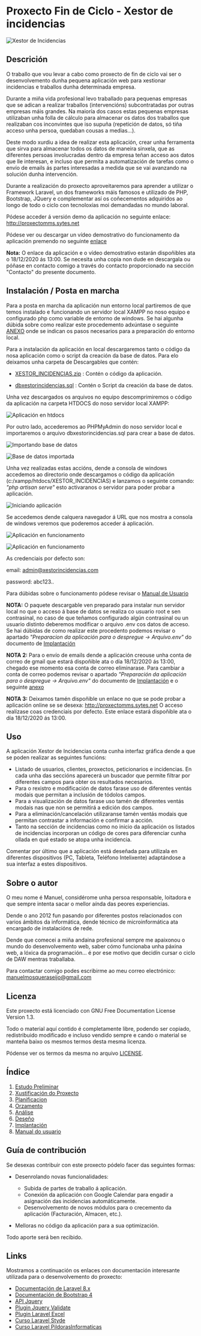 # Proxecto Fin de Ciclo - Xestor de incidencias


![Xestor de Incidencias](DOCUMENTACION_PROXECTO/img/portada.png "Xestor de Incidencias")
## Descrición

O traballo que vou levar a cabo como proxecto de fin de ciclo vai ser o desenvolvemento dunha pequena aplicación web para xestionar incidencias e traballos dunha determinada empresa.

Durante a miña vida profesional levo traballado para pequenas empresas que se adican a realizar traballos (intervencións) subcontratadas por outras empresas máis grandes. Na maioría dos casos estas pequenas empresas utilizaban unha folla de cálculo para almacenar os datos dos traballos que realizaban cos inconvintes que iso supuña (repetición de datos, só tiña acceso unha persoa, quedaban cousas a medias...).

Deste modo xurdiu a idea de realizar esta aplicación, crear unha ferramenta que sirva para almacenar todos os datos de maneira sinxela, que as diferentes persoas involucradas dentro da empresa teñan acceso aos datos que lle interesan, e incluso que permita a automatización de tarefas como o envío de emails ás partes interesadas a medida que se vai avanzando na solución dunha intervención.

Durante a realización do proxecto aproveitaremos para aprender a utilizar o Framework Laravel, un dos frameworks máis famosos e utilizado de PHP, Bootstrap, JQuery e complementar así os coñecementos adquiridos ao longo de todo o ciclo con tecnoloxías moi demandadas no mundo laboral.

Pódese acceder á versión demo da aplicación no seguinte enlace: http://proxectomms.sytes.net

Pódese ver ou descargar un vídeo demostrativo do funcionamento da aplicación premendo no seguinte [enlace](http://proxectomms.sytes.net/video_demo/APP_Xestor_Incidencias.mp4)

**Nota:** O enlace da aplicación e o vídeo demostrativo estarán dispoñibles ata o 18/12/2020 ás 13:00. Se necesita unha copia non dude en descargala ou póñase en contacto comigo a través do contacto proporcionado na sección "Contacto" do presente documento.

## Instalación / Posta en marcha

Para a posta en marcha da aplicación nun entorno local partiremos de que temos instalado e funcionando un servidor local XAMPP no noso equipo e configurado php como variable de entorno de windows. Se hai algunha dúbida sobre como realizar este procedemento adxúntase o seguinte [ANEXO](DOCUMENTACION_PROXECTO/ANEXO_II_Axudas_Instalacion_Local.md) onde se indican os pasos necesarios para a preparación do entorno local.

Para a instalación da aplicación en local descargaremos tanto o código da nosa aplicación como o script da creación da base de datos. Para elo deixamos unha carpeta de Descargables que contén:

- [XESTOR_INCIDENCIAS.zip](DESCARGABLES/XESTOR_INCIDENCIAS.zip) : Contén o código da aplicación.

- [dbxestorincidencias.sql](DESCARGABLES/dbxestorincidencias.sql) : Contén o Script da creación da base de datos.

Unha vez descargados os arquivos no equipo descomprimiremos o código da aplicación na carpeta HTDOCS do noso servidor local XAMPP:

![Aplicación en htdocs](DOCUMENTACION_PROXECTO/img/posta_en_marcha/01_htdocs.png "Aplicación en htdocs")

Por outro lado, accederemos ao PHPMyAdmin do noso servidor local e importaremos o arquivo dbxestorincidencias.sql para crear a base de datos.

![Importando base de datos](DOCUMENTACION_PROXECTO/img/posta_en_marcha/02_phpmyadmin1.png "Importando base de datos")


![Base de datos importada](DOCUMENTACION_PROXECTO/img/posta_en_marcha/03_phpmyadmin2.png "Base de datos importada")

Unha vez realizadas estas accións, dende a consola de windows accedemos ao directorio onde descargamos o código da aplicación (c:/xampp/htdocs/XESTOR_INCIDENCIAS) e lanzamos o seguinte comando: *"php artisan serve"* esto activaranos o servidor para poder probar a aplicación.

![Iniciando aplicación](DOCUMENTACION_PROXECTO/img/posta_en_marcha/04_artisan.png "Iniciando aplicación")

Se accedemos dende calquera navegador á URL que nos mostra a consola de windows veremos que poderemos acceder á aplicación.

![Aplicación en funcionamento](DOCUMENTACION_PROXECTO/img/posta_en_marcha/05_inicio.png "Aplicación en funcionamento")


![Aplicación en funcionamento](DOCUMENTACION_PROXECTO/img/posta_en_marcha/06_inicio2.png "Aplicación en funcionamento")


As credenciais por defecto son:

email: admin@xestorincidencias.com

password: abc123..

Para dúbidas sobre o funcionamento pódese revisar o [Manual de Usuario](DOCUMENTACION_PROXECTO/MANUAL_USUARIO/00_Introducion.md)

**NOTA:** O paquete descargable ven preparado para instalar nun servidor local no que o acceso á base de datos se realiza co usuario root e sen contrasinal, no caso de que teñamos configurado algún contrasinal ou un usuario distinto deberemos modificar o arquivo .env cos datos de acceso. Se hai dúbidas de como realizar este procedento podemos revisar o apartado *"Preparacion da aplicación para o despregue -> Arquivo.env"* do documento de [Implantación](DOCUMENTACION_PROXECTO/07_Implantacion.md)

**NOTA 2:** Para o envío de emails dende a aplicación creouse unha conta de correo de gmail que estará dispoñible ata o día 18/12/2020 ás 13:00, chegado ese momento esa conta de correo eliminarase. Para cambiar a conta de correo podemos revisar o apartado *"Preparación da aplicación para o despregue -> Arquivo.env"* do documento de [Implantación](DOCUMENTACION_PROXECTO/07_Implantacion.md) e o seguinte [anexo](DOCUMENTACION_PROXECTO/ANEXO_I_Config_mail_gmail.md)

**NOTA 3:** Deixamos tamén dispoñible un enlace no que se pode probar a aplicación online se se desexa: http://proxectomms.sytes.net O acceso realízase coas credenciais por defecto. Este enlace estará dispoñible ata o día 18/12/2020 ás 13:00.


## Uso

A aplicación Xestor de Incidencias conta cunha interfaz gráfica dende a que se poden realizar as seguintes funcións:

- Listado de usuarios, clientes, proxectos, peticionarios e incidencias. En cada unha das seccións aparecerá un buscador que permite filtrar por diferentes campos para obter os resultados necesarios.
- Para o rexistro e modificación de datos farase uso de diferentes ventás modais que permitan a inclusión de tódolos campos.
- Para a visualización de datos farase uso tamén de diferentes ventás modais nas que non se permitirá a edición dos campos.
- Para a eliminación/cancelación utilizaranse tamén ventás modais que permitan contrastar a información e confirmar a acción.
- Tanto na sección de incidencias como no inicio da aplicación os listados de incidencias incorporan un código de cores para diferenciar cunha ollada en qué estado se atopa unha incidencia.

Comentar por último que a aplicación está deseñada para utilizala en diferentes dispositivos (PC, Tableta, Teléfono Intelixente) adaptándose a sua interfaz a estes dispositivos.


## Sobre o autor

O meu nome é Manuel, considérome unha persoa responsable, loitadora e que sempre intenta sacar o mellor aínda das peores experiencias. 

Dende o ano 2012 fun pasando por diferentes postos relacionados con varios ámbitos da informática, dende técnico de microinformática ata encargado de instalacións de rede.

Dende que comecei a miña andaina profesional sempre me apaixonou o mundo do desenvolvemento web, saber cómo funcionaba unha páxina web, a lóxica da programación... é por ese motivo que decidín cursar o ciclo de DAW mentras traballaba.

Para contactar comigo podes escribirme ao meu correo electrónico: manuelmosqueraseijo@gmail.com 

## Licenza

Este proxecto está licenciado con GNU Free Documentation License Version 1.3.

Todo o material aquí contido é completamente libre, podendo ser copiado, redistribuido modificado e incluso vendido sempre e cando o material se manteña baixo os mesmos termos desta mesma licenza.

Pódense ver os termos da mesma no arquivo [LICENSE](LICENSE).

## Índice

1. [Estudo Preliminar](DOCUMENTACION_PROXECTO/01_Estudo_Preliminar.md)
2. [Xustificación do Proxecto](DOCUMENTACION_PROXECTO/02_Xustificacion_do_proxecto.md)
3. [Planificacion](DOCUMENTACION_PROXECTO/03_Planificacion.md)
4. [Orzamento](DOCUMENTACION_PROXECTO/04_Orzamento.md)
5. [Análise](DOCUMENTACION_PROXECTO/05_Analise.md)
6. [Deseño](DOCUMENTACION_PROXECTO/06_Deseño.md)
7. [Implantación](DOCUMENTACION_PROXECTO/07_Implantacion.md)
8. [Manual do usuario](DOCUMENTACION_PROXECTO/MANUAL_USUARIO/00_Introduccion.md)


## Guía de contribución

Se desexas contribuir con este proxecto pódelo facer das seguintes formas:

- Desenrolando novas funcionalidades:
    - Subida de partes de traballo á aplicación.
    - Conexión da aplicación con Google Calendar para engadir a asignación das incidencias automáticamente.
    - Desenvolvemento de novos módulos para o crecemento da aplicación (Facturación, Almacen, etc.).

- Melloras no código da aplicación para a sua optimización.

Todo aporte será ben recibido.

## Links

Mostramos a continuación os enlaces con documentación interesante utilizada para o desenvolvemento do proxecto:

- [Documentación de Laravel 8.x](https://laravel.com/docs/8.x)
- [Documentación de Bootstrap 4](https://getbootstrap.com/docs/4.1/getting-started/introduction/)
- [API Jquery](https://api.jquery.com/)
- [Plugin Jquery Validate](https://jqueryvalidation.org/)
- [Plugin Laravel Excel](https://laravel-excel.com/)
- [Curso Laravel Styde](https://styde.net/laravel-5/)
- [Curso Laravel PildorasInformaticas](https://www.youtube.com/watch?v=0sHSrqyZCnM&list=PLU8oAlHdN5Bk-qkvjER90g2c_jVmpAHBh&ab_channel=pildorasinformaticas)
